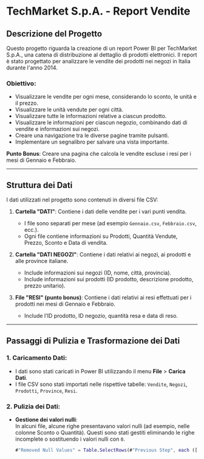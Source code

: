 # TechMarket S.p.A. - Report Vendite

## Descrizione del Progetto

Questo progetto riguarda la creazione di un report Power BI per TechMarket S.p.A., una catena di distribuzione al dettaglio di prodotti elettronici. Il report è stato progettato per analizzare le vendite dei prodotti nei negozi in Italia durante l'anno 2014.

### Obiettivo:

- Visualizzare le vendite per ogni mese, considerando lo sconto, le unità e il prezzo.
- Visualizzare le unità vendute per ogni città.
- Visualizzare tutte le informazioni relative a ciascun prodotto.
- Visualizzare le informazioni per ciascun negozio, combinando dati di vendite e informazioni sui negozi.
- Creare una navigazione tra le diverse pagine tramite pulsanti.
- Implementare un segnalibro per salvare una vista importante.

**Punto Bonus**: Creare una pagina che calcola le vendite escluse i resi per i mesi di Gennaio e Febbraio.

---

## Struttura dei Dati

I dati utilizzati nel progetto sono contenuti in diversi file CSV:

1. **Cartella "DATI"**: Contiene i dati delle vendite per i vari punti vendita.
   - I file sono separati per mese (ad esempio `Gennaio.csv`, `Febbraio.csv`, ecc.).
   - Ogni file contiene informazioni su Prodotti, Quantità Vendute, Prezzo, Sconto e Data di vendita.

2. **Cartella "DATI NEGOZI"**: Contiene i dati relativi ai negozi, ai prodotti e alle province italiane.
   - Include informazioni sui negozi (ID, nome, città, provincia).
   - Include informazioni sui prodotti (ID prodotto, descrizione prodotto, prezzo unitario).

3. **File "RESI" (punto bonus)**: Contiene i dati relativi ai resi effettuati per i prodotti nei mesi di Gennaio e Febbraio.
   - Include l'ID prodotto, ID negozio, quantità resa e data di reso.

---

## Passaggi di Pulizia e Trasformazione dei Dati

### 1. Caricamento Dati:

- I dati sono stati caricati in Power BI utilizzando il menu **File** > **Carica Dati**.
- I file CSV sono stati importati nelle rispettive tabelle: `Vendite`, `Negozi`, `Prodotti`, `Province`, `Resi`.

### 2. Pulizia dei Dati:

- **Gestione dei valori nulli**:  
  In alcuni file, alcune righe presentavano valori nulli (ad esempio, nelle colonne Sconto o Quantità). Questi sono stati gestiti eliminando le righe incomplete o sostituendo i valori nulli con `0`.

  ```m
  #"Removed Null Values" = Table.SelectRows(#"Previous Step", each ([Sconto] <> null and [Quantita] <> null))
